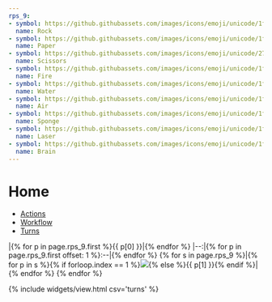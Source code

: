 ```yaml
---
rps_9:
- symbol: https://github.githubassets.com/images/icons/emoji/unicode/1faa8.png?v8
  name: Rock
- symbol: https://github.githubassets.com/images/icons/emoji/unicode/1f9fb.png?v8
  name: Paper
- symbol: https://github.githubassets.com/images/icons/emoji/unicode/2702.png?v8
  name: Scissors
- symbol: https://github.githubassets.com/images/icons/emoji/unicode/1f525.png?v8
  name: Fire
- symbol: https://github.githubassets.com/images/icons/emoji/unicode/1f4a6.png?v8
  name: Water
- symbol: https://github.githubassets.com/images/icons/emoji/unicode/1f32c.png?v8
  name: Air
- symbol: https://github.githubassets.com/images/icons/emoji/unicode/1f9fd.png?v8
  name: Sponge
- symbol: https://github.githubassets.com/images/icons/emoji/unicode/1f52b.png?v8
  name: Laser
- symbol: https://github.githubassets.com/images/icons/emoji/unicode/1f9e0.png?v8
  name: Brain
---
```

# Home
- [Actions](https://github.com/petrosh/rps-9/actions)
- [Workflow](https://github.com/petrosh/rps-9/blob/main/.github/workflows/rps-9.yml)
- [Turns](https://github.com/petrosh/rps-9/tree/main/_data/turns.csv)

|{% for p in page.rps_9.first %}{{ p[0] }}|{% endfor %}
|--:|{% for p in page.rps_9.first offset: 1 %}:--|{% endfor %}
{% for s in page.rps_9 %}|{% for p in s %}{% if forloop.index == 1 %}<img src="{{ p[1] }}">{% else %}{{ p[1] }}{% endif %}|{% endfor %}
{% endfor %}

{% include widgets/view.html csv='turns' %}

<style>td img{max-height: 1.2em;}</style>
